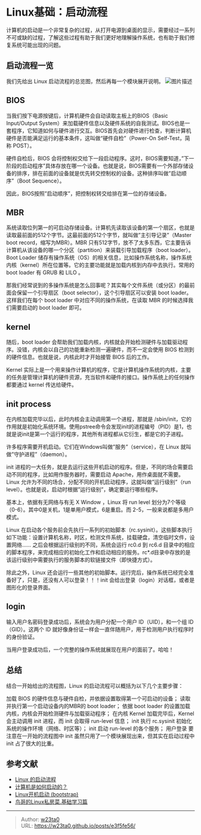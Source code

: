 # Linux基础：启动流程

计算机的启动是一个非常复杂的过程，从打开电源到桌面的显示，需要经过一系列不可或缺的过程，了解这些过程有助于我们更好地理解操作系统，也有助于我们修复系统可能出现的问题。



## 启动流程一览
我们先给出 Linux 启动流程的总览图，然后再每一个模块展开说明。
![图片描述](https://w23ta0-blog.oss-cn-hongkong.aliyuncs.com/blog/81b78497jw1eic3rqn72tj20hf06774l.jpg)

## BIOS
当我们按下电源按键后，计算机硬件会自动读取主板上的BIOS（Basic Input/Output System）来加载硬件信息以及硬件系统的自我测试。BIOS也是一套程序，它知道如何与硬件进行交互。BIOS首先会对硬件进行检查，判断计算机硬件是否能满足运行的基本条件，这叫做“硬件自检”（Power-On Self-Test，简称 POST）。

硬件自检后，BIOS 会将控制权交给下一段启动程序。这时，BIOS需要知道，”下一阶段的启动程序”具体存放在哪一个设备。也就是说，BIOS需要有一个外部存储设备的排序，排在前面的设备就是优先转交控制权的设备。这种排序叫做”启动顺序”（Boot Sequence）。

因此，BIOS按照”启动顺序”，把控制权转交给排在第一位的存储设备。

## MBR
系统读取位列第一的可启动存储设备。计算机先读取该设备的第一个扇区，也就是读取最前面的512个字节。这最前面的512个字节，就叫做”主引导记录”（Master boot record，缩写为MBR）。MBR 只有512字节，放不了太多东西，它主要告诉计算机从该设备的哪一个分区（partition）来装载引导加载程序（boot loader）。Boot Loader 储存有操作系统（OS）的相关信息，比如操作系统名称，操作系统内核（kernel）所在位置等。它的主要功能就是加载内核到内存中去执行。常用的 boot loader 有 GRUB 和 LILO 。

那我们经常说到的多操作系统是怎么回事呢？其实每个文件系统（或分区）的最前面会保留一个引导扇区（boot selector），这个引导扇区可以安装 boot loader。这样我们在每个 boot loader 中对应不同的操作系统，在读取 MBR 的时候选择我们需要启动的 boot loader 即可。

## kernel
随后，boot loader 会帮助我们加载内核，内核就会开始检测硬件与加载驱动程序。没错，内核会以自己的功能重新检测一遍硬件，而不一定会使用 BIOS 检测到的硬件信息。也就是说，内核此时才开始接管 BIOS 后的工作。

Kernel 实际上是一个用来操作计算机的程序，它是计算机操作系统的内核，主要的任务是管理计算机的硬件资源，充当软件和硬件的接口。操作系统上的任何操作都要通过 kernel 传达给硬件。

## init process
在内核加载完毕以后，此时内核会主动调用第一个进程，那就是 /sbin/init，它的作用就是初始化系统环境。使用pstree命令会发现init的进程编号（PID）是1，也就是说init是第一个运行的程序，其他所有进程都从它衍生，都是它的子进程。

许多程序需要开机启动。它们在Windows叫做”服务”（service），在 Linux 就叫做”守护进程”（daemon）。

init 进程的一大任务，就是去运行这些开机启动的程序。但是，不同的场合需要启动不同的程序，比如用作服务器时，需要启动 Apache，用作桌面就不需要。Linux 允许为不同的场合，分配不同的开机启动程序，这就叫做”运行级别”（run level）。也就是说，启动时根据”运行级别”，确定要运行哪些程序。

基本上，依据有无网络与有无 X Window ，Linux 将 run level 划分为7个等级（0-6）。其中0是关机，1是单用户模式，6是重启。而 2-5，一般来说都是多用户模式。

Linux 在启动各个服务前会先执行一系列的初始脚本（rc.sysinit）。这些脚本执行如下功能：设置计算机名称，时区，检测文件系统，挂载硬盘，清空临时文件，设置网络……
之后会根据运行级别的不同，系统会运行 rc0.d 到 rc6.d 目录中的相应的脚本程序，来完成相应的初始化工作和启动相应的服务。rc*.d目录中存放的是该运行级别中需要执行的服务脚本的软链接文件（即快捷方式）。

除此之外，Linux 还会运行一些其他的初始脚本。运行完后，操作系统已经完全准备好了，只是，还没有人可以登录！！！init 会给出登录（login）对话框，或者是图形化的登录界面。

## login
输入用户名密码登录成功后，系统会为用户分配一个用户 ID（UID），和一个组 ID（GID）。这两个 ID 就好像身份证一样会一直伴随用户，用于检测用户执行程序时的身份验证。

当用户登录成功后，一个完整的操作系统就展现在用户的面前了。哈哈！

## 总结
结合一开始给出的流程图，Linux 的启动流程可以概括为以下几个主要步骤：

加载 BIOS 的硬件信息与硬件自检，并依据设置取得第一个可启动的设备；
读取并执行第一个启动设备内的MBR的 boot loader；
依据 boot loader 的设置加载内核，内核会开始检测硬件与加载驱动程序；
在内核 Kernel 加载完毕后，Kernel 会主动调用 init 进程，而 init 会取得 run-level 信息；
init 执行 rc.sysinit 初始化系统的操作环境（网络、时区等）；
init 启动 run-level 的各个服务；
用户登录
要注意在一开始的流程图中 init 虽然只用了一个模块展现出来，但其实在启动过程中 init 占了很大的比重。

## 参考文献
- [Linux 的启动流程](http://www.ruanyifeng.com/blog/2013/08/linux_boot_process.html)
- [计算机是如何启动的？](http://www.ruanyifeng.com/blog/2013/02/booting.html)
- [Linux开机启动 (bootstrap)](http://www.cnblogs.com/vamei/archive/2012/09/05/2672039.html)
- [鸟哥的Linux私房菜.基础学习篇](http://vbird.dic.ksu.edu.tw/linux_basic/linux_basic.php)


---

> Author: [w23ta0](https://github.com/w23ta0)  
> URL: https://w23ta0.github.io/posts/e3f5fe56/  

